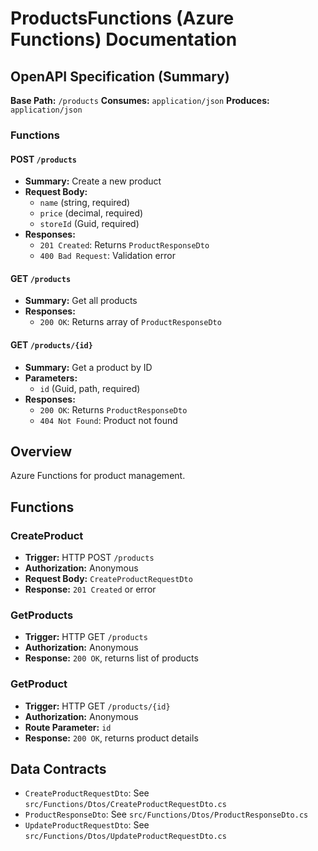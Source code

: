 # ProductsFunctions (Azure Functions) Documentation

## OpenAPI Specification (Summary)

**Base Path:** `/products`
**Consumes:** `application/json`
**Produces:** `application/json`

### Functions

#### POST `/products`
- **Summary:** Create a new product
- **Request Body:**
	- `name` (string, required)
	- `price` (decimal, required)
	- `storeId` (Guid, required)
- **Responses:**
	- `201 Created`: Returns `ProductResponseDto`
	- `400 Bad Request`: Validation error

#### GET `/products`
- **Summary:** Get all products
- **Responses:**
	- `200 OK`: Returns array of `ProductResponseDto`

#### GET `/products/{id}`
- **Summary:** Get a product by ID
- **Parameters:**
	- `id` (Guid, path, required)
- **Responses:**
	- `200 OK`: Returns `ProductResponseDto`
	- `404 Not Found`: Product not found

## Overview
Azure Functions for product management.

## Functions

### CreateProduct
- **Trigger:** HTTP POST `/products`
- **Authorization:** Anonymous
- **Request Body:** `CreateProductRequestDto`
- **Response:** `201 Created` or error

### GetProducts
- **Trigger:** HTTP GET `/products`
- **Authorization:** Anonymous
- **Response:** `200 OK`, returns list of products

### GetProduct
- **Trigger:** HTTP GET `/products/{id}`
- **Authorization:** Anonymous
- **Route Parameter:** `id`
- **Response:** `200 OK`, returns product details

## Data Contracts
- `CreateProductRequestDto`: See `src/Functions/Dtos/CreateProductRequestDto.cs`
- `ProductResponseDto`: See `src/Functions/Dtos/ProductResponseDto.cs`
- `UpdateProductRequestDto`: See `src/Functions/Dtos/UpdateProductRequestDto.cs`
